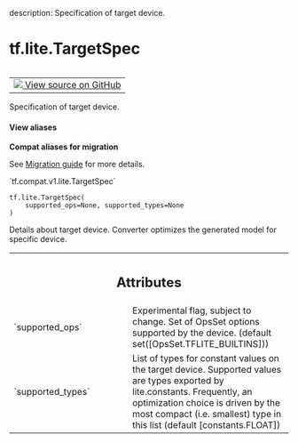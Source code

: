 description: Specification of target device.

<div itemscope itemtype="http://developers.google.com/ReferenceObject">
<meta itemprop="name" content="tf.lite.TargetSpec" />
<meta itemprop="path" content="Stable" />
<meta itemprop="property" content="__init__"/>
</div>

# tf.lite.TargetSpec

<!-- Insert buttons and diff -->

<table class="tfo-notebook-buttons tfo-api nocontent" align="left">
<td>
  <a target="_blank" href="https://github.com/tensorflow/tensorflow/blob/r2.3/tensorflow/lite/python/lite.py#L157-L178">
    <img src="https://www.tensorflow.org/images/GitHub-Mark-32px.png" />
    View source on GitHub
  </a>
</td>
</table>



Specification of target device.

<section class="expandable">
  <h4 class="showalways">View aliases</h4>
  <p>
<b>Compat aliases for migration</b>
<p>See
<a href="https://www.tensorflow.org/guide/migrate">Migration guide</a> for
more details.</p>
<p>`tf.compat.v1.lite.TargetSpec`</p>
</p>
</section>

<pre class="devsite-click-to-copy prettyprint lang-py tfo-signature-link">
<code>tf.lite.TargetSpec(
    supported_ops=None, supported_types=None
)
</code></pre>



<!-- Placeholder for "Used in" -->

Details about target device. Converter optimizes the generated model for
specific device.



<!-- Tabular view -->
 <table class="responsive fixed orange">
<colgroup><col width="214px"><col></colgroup>
<tr><th colspan="2"><h2 class="add-link">Attributes</h2></th></tr>

<tr>
<td>
`supported_ops`
</td>
<td>
Experimental flag, subject to change. Set of OpsSet options
supported by the device. (default set([OpsSet.TFLITE_BUILTINS]))
</td>
</tr><tr>
<td>
`supported_types`
</td>
<td>
List of types for constant values on the target device.
Supported values are types exported by lite.constants. Frequently, an
optimization choice is driven by the most compact (i.e. smallest) type in
this list (default [constants.FLOAT])
</td>
</tr>
</table>



